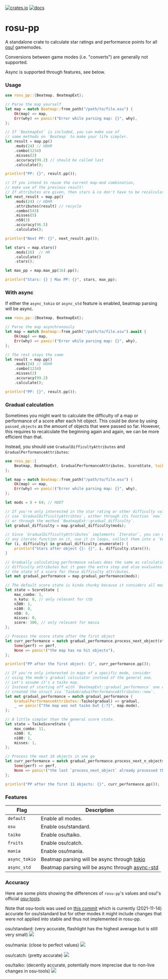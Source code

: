 [![crates.io](https://img.shields.io/crates/v/rosu-pp.svg)](https://crates.io/crates/rosu-pp) [![docs](https://docs.rs/rosu-pp/badge.svg)](https://docs.rs/rosu-pp)

# rosu-pp

A standalone crate to calculate star ratings and performance points for all [osu!](https://osu.ppy.sh/home) gamemodes.

Conversions between game modes (i.e. "converts") are generally not supported.

Async is supported through features, see below.

### Usage

```rust
use rosu_pp::{Beatmap, BeatmapExt};

// Parse the map yourself
let map = match Beatmap::from_path("/path/to/file.osu") {
    Ok(map) => map,
    Err(why) => panic!("Error while parsing map: {}", why),
};

// If `BeatmapExt` is included, you can make use of
// some methods on `Beatmap` to make your life simpler.
let result = map.pp()
    .mods(24) // HDHR
    .combo(1234)
    .misses(2)
    .accuracy(99.2) // should be called last
    .calculate();

println!("PP: {}", result.pp());

// If you intend to reuse the current map-mod combination,
// make use of the previous result!
// If attributes are given, then stars & co don't have to be recalculated.
let next_result = map.pp()
    .mods(24) // HDHR
    .attributes(result) // recycle
    .combo(543)
    .misses(5)
    .n50(3)
    .accuracy(96.5)
    .calculate();

println!("Next PP: {}", next_result.pp());

let stars = map.stars()
    .mods(16)  // HR
    .calculate()
    .stars();

let max_pp = map.max_pp(16).pp();

println!("Stars: {} | Max PP: {}", stars, max_pp);
```

### With async
If either the `async_tokio` or `async_std` feature is enabled, beatmap parsing will be async.

```rust
use rosu_pp::{Beatmap, BeatmapExt};

// Parse the map asynchronously
let map = match Beatmap::from_path("/path/to/file.osu").await {
    Ok(map) => map,
    Err(why) => panic!("Error while parsing map: {}", why),
};

// The rest stays the same
let result = map.pp()
    .mods(24) // HDHR
    .combo(1234)
    .misses(2)
    .accuracy(99.2)
    .calculate();

println!("PP: {}", result.pp());
```

### Gradual calculation
Sometimes you might want to calculate the difficulty of a map or performance of a score after each hit object.
This could be done by using `passed_objects` as the amount of objects that were passed so far.
However, this requires to recalculate the beginning again and again, we can be more efficient than that.

Instead, you should use `GradualDifficultyAttributes` and `GradualPerformanceAttributes`:

```rust
use rosu_pp::{
    Beatmap, BeatmapExt, GradualPerformanceAttributes, ScoreState, taiko::TaikoScoreState,
};

let map = match Beatmap::from_path("/path/to/file.osu") {
    Ok(map) => map,
    Err(why) => panic!("Error while parsing map: {}", why),
};

let mods = 8 + 64; // HDDT

// If you're only interested in the star rating or other difficulty value,
// use `GradualDifficultyAttribtes`, either through its function `new`
// or through the method `BeatmapExt::gradual_difficulty`.
let gradual_difficulty = map.gradual_difficulty(mods);

// Since `GradualDifficultyAttributes` implements `Iterator`, you can use
// any iterate function on it, use it in loops, collect them into a `Vec`, ...
for (i, difficulty) in gradual_difficulty.enumerate() {
    println!("Stars after object {}: {}", i, difficulty.stars());
}

// Gradually calculating performance values does the same as calculating
// difficulty attributes but it goes the extra step and also evaluates
// the state of a score for these difficulty attributes.
let mut gradual_performance = map.gradual_performance(mods);

// The default score state is kinda chunky because it considers all modes.
let state = ScoreState {
    max_combo: 1,
    n_katu: 0, // only relevant for ctb
    n300: 1,
    n100: 0,
    n50: 0,
    misses: 0,
    score: 300, // only relevant for mania
};

// Process the score state after the first object
let curr_performance = match gradual_performance.process_next_object(state) {
    Some(perf) => perf,
    None => panic!("the map has no hit objects"),
};

println!("PP after the first object: {}", curr_performance.pp());

// If you're only interested in maps of a specific mode, consider
// using the mode's gradual calculator instead of the general one.
// Let's assume it's a taiko map.
// Instead of starting off with `BeatmapExt::gradual_performance` one could have
// created the struct via `TaikoGradualPerformanceAttributes::new`.
let mut gradual_performance = match gradual_performance {
    GradualPerformanceAttributes::Taiko(gradual) => gradual,
    _ => panic!("the map was not taiko but {:?}", map.mode),
};

// A little simpler than the general score state.
let state = TaikoScoreState {
    max_combo: 11,
    n300: 9,
    n100: 1,
    misses: 1,
};

// Process the next 10 objects in one go
let curr_performance = match gradual_performance.process_next_n_objects(state, 10) {
    Some(perf) => perf,
    None => panic!("the last `process_next_object` already processed the last object"),
};

println!("PP after the first 11 objects: {}", curr_performance.pp());
```

### Features

| Flag | Description |
|-----|-----|
| `default` | Enable all modes. |
| `osu` | Enable osu!standard. |
| `taiko` | Enable osu!taiko. |
| `fruits` | Enable osu!catch. |
| `mania` | Enable osu!mania. |
| `async_tokio` | Beatmap parsing will be async through [tokio](https://github.com/tokio-rs/tokio) |
| `async_std` | Beatmap parsing will be async through [async-std](https://github.com/async-rs/async-std) |

### Accuracy

Here are some plots showing the differences of `rosu-pp`'s values and osu!'s official [osu-tools](https://github.com/ppy/osu-tools).

Note that osu-tools was used on [this commit](https://github.com/ppy/osu/commit/9fb2402781ad91c197d51aeec716b0000f52c4d1) which is currently (2021-11-14) accurate for osu!standard but for other modes it might include changes that were not applied into stable and thus not implemented in rosu-pp.

osu!standard: (very accurate, flashlight has the highest average but is still very small)
<img src="./pp-plot/osu_accuracy.svg">

osu!mania: (close to perfect values)
<img src="./pp-plot/mania_accuracy.svg">

osu!catch: (pretty accurate)
<img src="./pp-plot/fruits_accuracy.svg">

osu!taiko: (decently accurate, potentially more imprecise due to non-live changes in osu-tools)
<img src="./pp-plot/taiko_accuracy.svg">
